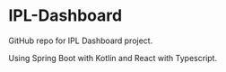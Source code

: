 # IPL-Dashboard
GitHub repo for IPL Dashboard project. 

Using Spring Boot with Kotlin and React with Typescript.

